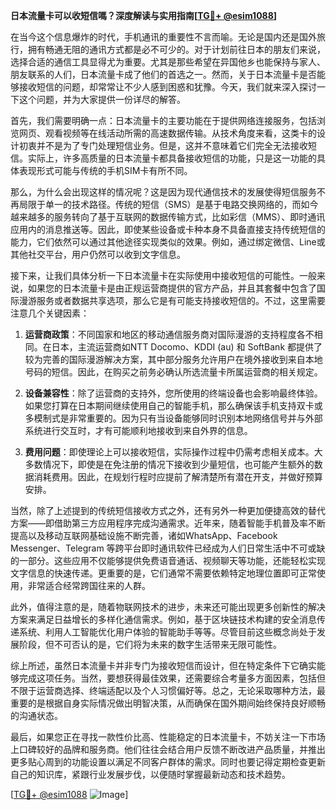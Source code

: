 **日本流量卡可以收短信嗎？深度解读与实用指南[[TG💪+ @esim1088](https://t.me/s/esim1088)]**

在当今这个信息爆炸的时代，手机通讯的重要性不言而喻。无论是国内还是国外旅行，拥有畅通无阻的通讯方式都是必不可少的。对于计划前往日本的朋友们来说，选择合适的通信工具显得尤为重要。尤其是那些希望在异国他乡也能保持与家人、朋友联系的人们，日本流量卡成了他们的首选之一。然而，关于日本流量卡是否能够接收短信的问题，却常常让不少人感到困惑和犹豫。今天，我们就来深入探讨一下这个问题，并为大家提供一份详尽的解答。

首先，我们需要明确一点：日本流量卡的主要功能在于提供网络连接服务，包括浏览网页、观看视频等在线活动所需的高速数据传输。从技术角度来看，这类卡的设计初衷并不是为了专门处理短信业务。但是，这并不意味着它们完全无法接收短信。实际上，许多高质量的日本流量卡都具备接收短信的功能，只是这一功能的具体表现形式可能与传统的手机SIM卡有所不同。

那么，为什么会出现这样的情况呢？这是因为现代通信技术的发展使得短信服务不再局限于单一的技术路径。传统的短信（SMS）是基于电路交换网络的，而如今越来越多的服务转向了基于互联网的数据传输方式，比如彩信（MMS）、即时通讯应用内的消息推送等。因此，即使某些设备或卡种本身不具备直接支持传统短信的能力，它们依然可以通过其他途径实现类似的效果。例如，通过绑定微信、Line或其他社交平台，用户仍然可以收到文字信息。

接下来，让我们具体分析一下日本流量卡在实际使用中接收短信的可能性。一般来说，如果您的日本流量卡是由正规运营商提供的官方产品，并且其套餐中包含了国际漫游服务或者数据共享选项，那么它是有可能支持接收短信的。不过，这里需要注意几个关键因素：

1. **运营商政策**：不同国家和地区的移动通信服务商对国际漫游的支持程度各不相同。在日本，主流运营商如NTT Docomo、KDDI (au) 和 SoftBank 都提供了较为完善的国际漫游解决方案，其中部分服务允许用户在境外接收到来自本地号码的短信。因此，在购买之前务必确认所选流量卡所属运营商的相关规定。

2. **设备兼容性**：除了运营商的支持外，您所使用的终端设备也会影响最终体验。如果您打算在日本期间继续使用自己的智能手机，那么确保该手机支持双卡或多模制式是非常重要的。因为只有当设备能够同时识别本地网络信号并与外部系统进行交互时，才有可能顺利地接收到来自外界的信息。

3. **费用问题**：即使理论上可以接收短信，实际操作过程中仍需考虑相关成本。大多数情况下，即使是在免注册的情况下接收到少量短信，也可能产生额外的数据消耗费用。因此，在规划行程时应提前了解清楚所有潜在开支，并做好预算安排。

当然，除了上述提到的传统短信接收方式之外，还有另外一种更加便捷高效的替代方案——即借助第三方应用程序完成沟通需求。近年来，随着智能手机普及率不断提高以及移动互联网基础设施不断完善，诸如WhatsApp、Facebook Messenger、Telegram 等跨平台即时通讯软件已经成为人们日常生活中不可或缺的一部分。这些应用不仅能够提供免费语音通话、视频聊天等功能，还能轻松实现文字信息的快速传递。更重要的是，它们通常不需要依赖特定地理位置即可正常使用，非常适合经常跨国往来的人群。

此外，值得注意的是，随着物联网技术的进步，未来还可能出现更多创新性的解决方案来满足日益增长的多样化通信需求。例如，基于区块链技术构建的安全消息传递系统、利用人工智能优化用户体验的智能助手等等。尽管目前这些概念尚处于发展阶段，但不可否认的是，它们将为未来的数字生活带来无限可能性。

综上所述，虽然日本流量卡并非专门为接收短信而设计，但在特定条件下它确实能够完成这项任务。当然，要想获得最佳效果，还需要综合考量多方面因素，包括但不限于运营商选择、终端适配以及个人习惯偏好等。总之，无论采取哪种方法，最重要的是根据自身实际情况做出明智决策，从而确保在国外期间始终保持良好顺畅的沟通状态。

最后，如果您正在寻找一款性价比高、性能稳定的日本流量卡，不妨关注一下市场上口碑较好的品牌和服务商。他们往往会结合用户反馈不断改进产品质量，并推出更多贴心周到的功能设置以满足不同客户群体的需求。同时也要记得定期检查更新自己的知识库，紧跟行业发展步伐，以便随时掌握最新动态和技术趋势。

[[TG💪+ @esim1088](https://t.me/s/esim1088) ![Image](https://i.postimg.cc/4NQfJmqS/Snipaste-2025-05-13-00-14-12.png)]